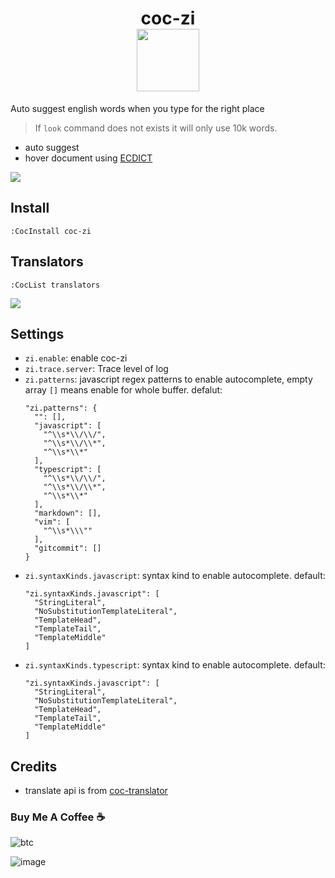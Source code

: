 <h1 align="center">
  coc-zi
  <div>
    <img align="center" width="100px;" src="https://user-images.githubusercontent.com/20282795/71557618-7594f480-2a83-11ea-8858-6e5f79500de1.gif" />
  </div>
</h1>

Auto suggest english words when you type for the right place

> If `look` command does not exists it will only use 10k words.

- auto suggest
- hover document using [ECDICT](https://github.com/skywind3000/ECDICT)

![](https://user-images.githubusercontent.com/5492542/67636928-7341dd00-f910-11e9-8418-09c805fa856a.png)

## Install

`:CocInstall coc-zi`

## Translators

`:CocList translators`

![](https://user-images.githubusercontent.com/5492542/67636930-76d56400-f910-11e9-8303-8aa783903384.png)

## Settings

- `zi.enable`: enable coc-zi
- `zi.trace.server`: Trace level of log
- `zi.patterns`: javascript regex patterns to enable autocomplete, empty array `[]` means enable for whole buffer. defalut:
  ``` jsonc
  "zi.patterns": {
    "": [],
    "javascript": [
      "^\\s*\\/\\/",
      "^\\s*\\/\\*",
      "^\\s*\\*"
    ],
    "typescript": [
      "^\\s*\\/\\/",
      "^\\s*\\/\\*",
      "^\\s*\\*"
    ],
    "markdown": [],
    "vim": [
      "^\\s*\\\""
    ],
    "gitcommit": []
  }
  ```
- `zi.syntaxKinds.javascript`: syntax kind to enable autocomplete. default:
  ``` jsonc
  "zi.syntaxKinds.javascript": [
    "StringLiteral",
    "NoSubstitutionTemplateLiteral",
    "TemplateHead",
    "TemplateTail",
    "TemplateMiddle"
  ]
  ```
- `zi.syntaxKinds.typescript`: syntax kind to enable autocomplete. default:
  ``` jsonc
  "zi.syntaxKinds.javascript": [
    "StringLiteral",
    "NoSubstitutionTemplateLiteral",
    "TemplateHead",
    "TemplateTail",
    "TemplateMiddle"
  ]
  ```

## Credits

- translate api is from [coc-translator](https://github.com/voldikss/coc-translator)

### Buy Me A Coffee ☕️

![btc](https://img.shields.io/keybase/btc/iamcco.svg?style=popout-square)

![image](https://user-images.githubusercontent.com/5492542/42771079-962216b0-8958-11e8-81c0-520363ce1059.png)
